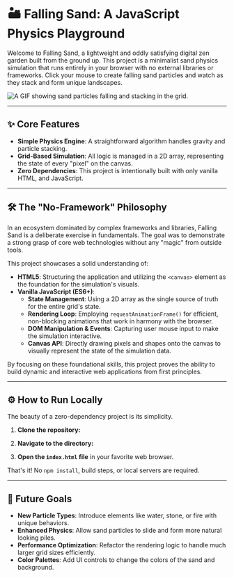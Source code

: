 # 🏜️ Falling Sand: A JavaScript Physics Playground

Welcome to Falling Sand, a lightweight and oddly satisfying digital zen garden built from the ground up. This project is a minimalist sand physics simulation that runs entirely in your browser with no external libraries or frameworks. Click your mouse to create falling sand particles and watch as they stack and form unique landscapes.

![A GIF showing sand particles falling and stacking in the grid.](./sand.gif)

---

## ✨ Core Features

* **Simple Physics Engine**: A straightforward algorithm handles gravity and particle stacking.
* **Grid-Based Simulation**: All logic is managed in a 2D array, representing the state of every "pixel" on the canvas.
* **Zero Dependencies**: This project is intentionally built with only vanilla HTML, and JavaScript.

---

## 🛠️ The "No-Framework" Philosophy

In an ecosystem dominated by complex frameworks and libraries, Falling Sand is a deliberate exercise in fundamentals. The goal was to demonstrate a strong grasp of core web technologies without any "magic" from outside tools.

This project showcases a solid understanding of:

* **HTML5**: Structuring the application and utilizing the `<canvas>` element as the foundation for the simulation's visuals.
* **Vanilla JavaScript (ES6+)**:
    * **State Management**: Using a 2D array as the single source of truth for the entire grid's state.
    * **Rendering Loop**: Employing `requestAnimationFrame()` for efficient, non-blocking animations that work in harmony with the browser.
    * **DOM Manipulation & Events**: Capturing user mouse input to make the simulation interactive.
    * **Canvas API**: Directly drawing pixels and shapes onto the canvas to visually represent the state of the simulation data.

By focusing on these foundational skills, this project proves the ability to build dynamic and interactive web applications from first principles.

---

## ⚙️ How to Run Locally

The beauty of a zero-dependency project is its simplicity.

1.  **Clone the repository:**

2.  **Navigate to the directory:**

3.  **Open the `index.html` file** in your favorite web browser.

That's it! No `npm install`, build steps, or local servers are required.

---

## 🔮 Future Goals

* **New Particle Types**: Introduce elements like water, stone, or fire with unique behaviors.
* **Enhanced Physics**: Allow sand particles to slide and form more natural looking piles.
* **Performance Optimization**: Refactor the rendering logic to handle much larger grid sizes efficiently.
* **Color Palettes**: Add UI controls to change the colors of the sand and background.
